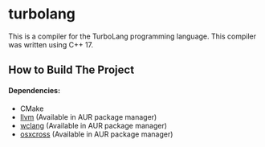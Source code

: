 # turbolang

This is a compiler for the TurboLang programming language. This compiler was written using C++ 17.

## How to Build The Project

#### Dependencies:
* CMake
* [llvm](https://github.com/llvm/llvm-project) (Available in AUR package manager)
* [wclang](https://github.com/tpoechtrager/wclang) (Available in AUR package manager)
* [osxcross](https://github.com/tpoechtrager/osxcross) (Available in AUR package manager)
